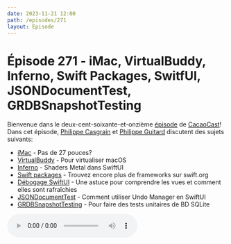 ```yaml
---
date: 2023-11-21 12:00
path: /episodes/271
layout: Episode
---
```

# Épisode 271 - iMac, VirtualBuddy, Inferno, Swift Packages, SwitfUI, JSONDocumentTest, GRDBSnapshotTesting
<p>Bienvenue dans le deux-cent-soixante-et-onzi&egrave;me&nbsp;<a href="https://archive.org/download/cacaocast/cacaocast_271.mp3" title="CacaoCast Episode 271">épisode</a> de <a href="https://mastodon.world/@cacaocast" title="CacaoCast sur Mastodon.world">CacaoCast</a>! Dans cet épisode, <a href="https://mastodon.social/@philippec" title="Philippe Casgrain sur Mastodon.social">Philippe Casgrain</a> et <a href="https://mastodon.social/@philippeguitard" title="Philippe Guitard sur Mastodon.social">Philippe Guitard</a> discutent des sujets suivants:</p>
<ul>
<li><a href="https://tidbits.com/2023/11/06/apple-confirms-no-more-27-inch-imacs/" title="iMac">iMac</a> - Pas de 27 pouces?</li>
<li><a href="https://github.com/insidegui/VirtualBuddy" title="VirtualBuddy">VirtualBuddy</a> - Pour virtualiser macOS</li>
<li><a href="https://github.com/twostraws/Inferno" title="Inferno">Inferno</a> - Shaders Metal dans SwiftUI</li>
<li><a href="https://www.swift.org/blog/packages-page/" title="Swift packages">Swift packages</a> - Trouvez encore plus de frameworks sur swift.org</li>
<li><a href="https://mastodon.social/@dimsumthinking/111325604458378956" title="Débogage SwiftUI">Débogage SwiftUI</a> - Une astuce pour comprendre les vues et comment elles sont rafraîchies</li>
<li><a href="https://github.com/alldritt/JSONDocumentTest" title="JSONDocumentTest">JSONDocumentTest</a> - Comment utiliser Undo Manager en SwiftUI</li>
<li><a href="https://github.com/groue/GRDBSnapshotTesting" title="GRDBSnapshotTesting">GRDBSnapshotTesting</a> - Pour faire des tests unitaires de BD SQLite</li>
</ul>
<p><audio controls><source src="https://archive.org/download/cacaocast/cacaocast_271.mp3" type="audio/mpeg"><source src="https://archive.org/download/cacaocast/cacaocast_271.mp3" type="audio/mp4">Votre navigateur ne supporte pas l'élément audio / Your browser does not support the audio element.</audio></p>

